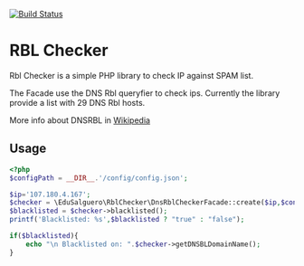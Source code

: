 [![Build Status](https://travis-ci.org/edusalguero/rbl-checker.svg?branch=master)](https://travis-ci.org/edusalguero/rbl-checker)

# RBL Checker

Rbl Checker is a simple PHP library to check IP against SPAM list.
 
The Facade use the DNS Rbl queryfier to check ips. Currently the library provide a list with 29 DNS Rbl hosts.

More info about DNSRBL in [Wikipedia](https://en.wikipedia.org/wiki/DNSBL)

## Usage
```php
<?php
$configPath = __DIR__.'/config/config.json';

$ip='107.180.4.167';
$checker = \EduSalguero\RblChecker\DnsRblCheckerFacade::create($ip,$configPath);
$blacklisted = $checker->blacklisted();
printf('Blacklisted: %s',$blacklisted ? "true" : "false");

if($blacklisted){
    echo "\n Blacklisted on: ".$checker->getDNSBLDomainName();
}

